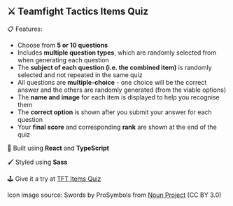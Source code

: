 <h2>⚔️ Teamfight Tactics Items Quiz</h3>

<p>
    📋 Features:
    <ul>
        <li>Choose from <b>5 or 10 questions</b></li>
        <li>Includes <b>multiple question types</b>, which are randomly selected from when generating each question</li>
        <li>The <b>subject of each question (i.e. the combined item)</b> is randomly selected and not repeated in the same quiz</li>
        <li>All questions are <b>multiple-choice</b> - one choice will be the correct answer and the others are randomly generated (from the viable options)</li>
        <li>The <b>name and image</b> for each item is displayed to help you recognise them</li>
        <li>The <b>correct option</b> is shown after you submit your answer for each question</li>
        <li>Your <b>final score</b> and corresponding <b>rank</b> are shown at the end of the quiz</li>
    </ul>
</p>

<p>
    🔨 Built using <b>React</b> and <b>TypeScript</b>
</p>

<p>
    🖌️ Styled using <b>Sass</b>
</p>

<p>
    🕹️ Give it a try at <a href="https://mikasatoo.github.io/tft-items-quiz/" target="_blank">TFT Items Quiz</a>
</p>

<p>
    Icon image source: Swords by ProSymbols from <a href="https://thenounproject.com/browse/icons/term/swords/" target="_blank" title="Swords Icons">Noun Project</a> (CC BY 3.0)
</p>